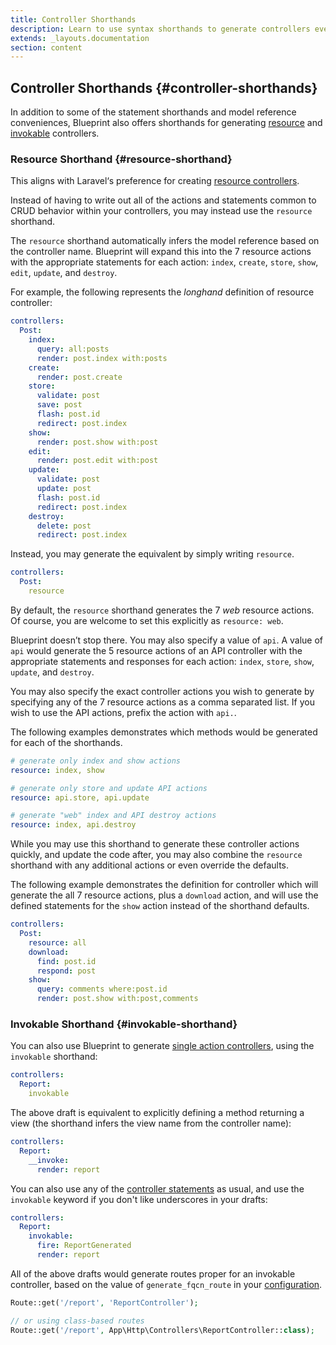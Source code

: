 ```yaml
---
title: Controller Shorthands
description: Learn to use syntax shorthands to generate controllers even faster with Blueprint.
extends: _layouts.documentation
section: content
---
```

## Controller Shorthands {#controller-shorthands}
In addition to some of the statement shorthands and model reference conveniences, Blueprint also offers shorthands for generating [resource](#resource-shorthand) and [invokable](#invokable-shorthand) controllers.

### Resource Shorthand {#resource-shorthand}
This aligns with Laravel‘s preference for creating [resource controllers](https://laravel.com/docs/controllers#resource-controllers).

Instead of having to write out all of the actions and statements common to CRUD behavior within your controllers, you may instead use the `resource` shorthand.

The `resource` shorthand automatically infers the model reference based on the controller name. Blueprint will expand this into the 7 resource actions with the appropriate statements for each action: `index`, `create`, `store`, `show`, `edit`, `update`, and `destroy`.

For example, the following represents the _longhand_ definition of resource controller:

```yaml
controllers:
  Post:
    index:
      query: all:posts
      render: post.index with:posts
    create:
      render: post.create
    store:
      validate: post
      save: post
      flash: post.id
      redirect: post.index
    show:
      render: post.show with:post
    edit:
      render: post.edit with:post
    update:
      validate: post
      update: post
      flash: post.id
      redirect: post.index
    destroy:
      delete: post
      redirect: post.index
```

Instead, you may generate the equivalent by simply writing `resource`.

```yaml
controllers:
  Post:
    resource
```

By default, the `resource` shorthand generates the 7 _web_ resource actions. Of course, you are welcome to set this explicitly as `resource: web`.

Blueprint doesn’t stop there. You may also specify a value of `api`. A value of `api` would generate the 5 resource actions of an API controller with the appropriate statements and responses for each action: `index`, `store`, `show`, `update`, and `destroy`.

You may also specify the exact controller actions you wish to generate by specifying any of the 7 resource actions as a comma separated list. If you wish to use the API actions, prefix the action with `api.`.

The following examples demonstrates which methods would be generated for each of the shorthands.

```yaml
# generate only index and show actions
resource: index, show

# generate only store and update API actions
resource: api.store, api.update

# generate "web" index and API destroy actions
resource: index, api.destroy
```

While you may use this shorthand to generate these controller actions quickly, and update the code after, you may also combine the `resource` shorthand with any additional actions or even override the defaults.

The following example demonstrates the definition for controller which will generate the all 7 resource actions, plus a `download` action, and will use the defined statements for the `show` action instead of the shorthand defaults.

```yaml
controllers:
  Post:
    resource: all
    download:
      find: post.id
      respond: post
    show:
      query: comments where:post.id
      render: post.show with:post,comments
```

### Invokable Shorthand {#invokable-shorthand}
You can also use Blueprint to generate [single action controllers](https://laravel.com/docs/controllers#single-action-controllers),
using the `invokable` shorthand:

```yaml
controllers:
  Report:
    invokable
```

The above draft is equivalent to explicitly defining a method returning a view (the shorthand infers the view name from the 
controller name):

```yaml
controllers:
  Report:
    __invoke:
      render: report
```

You can also use any of the [controller statements](/docs/controller-statements) as usual, and use the `invokable`
keyword if you don't like underscores in your drafts:
```yaml
controllers:
  Report:
    invokable:
      fire: ReportGenerated
      render: report
```

All of the above drafts would generate routes proper for an invokable controller, based on the value of `generate_fqcn_route`
in your [configuration](/docs/advanced-configuration).
```php
Route::get('/report', 'ReportController');

// or using class-based routes
Route::get('/report', App\Http\Controllers\ReportController::class);
```

